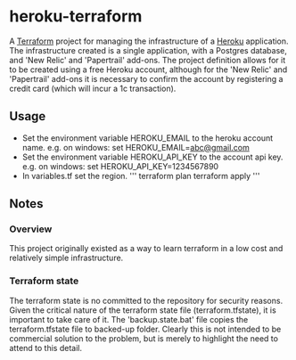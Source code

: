 # heroku-terraform

A [Terraform](https://www.terraform.io) project for managing the infrastructure of a [Heroku](https://www.heroku.com/) application.
The infrastructure created is a single application, with a Postgres database, and 'New Relic' and 'Papertrail' add-ons.
The project definition allows for it to be created using a free Heroku account, although for the 'New Relic' and 'Papertrail' add-ons it is necessary to confirm the account by registering a credit card (which will incur a 1c transaction).

## Usage 

* Set the environment variable HEROKU_EMAIL to the heroku account name.
  e.g. on windows:
  set HEROKU_EMAIL=abc@gmail.com
* Set the environment variable HEROKU_API_KEY to the account api key.
  e.g. on windows:
  set HEROKU_API_KEY=1234567890
* In variables.tf set the region.
'''
terraform plan
terraform apply
'''

## Notes
### Overview
This project originally existed as a way to learn terraform in a low cost and relatively simple infrastructure.
### Terraform state
The terraform state is no committed to the repository for security reasons. Given the critical nature of the terraform state file (terraform.tfstate), it is important to take care of it. The 'backup.state.bat' file copies the terraform.tfstate file to backed-up folder. Clearly this is not intended to be commercial solution to the problem, but is merely to highlight the need to attend to this detail.


